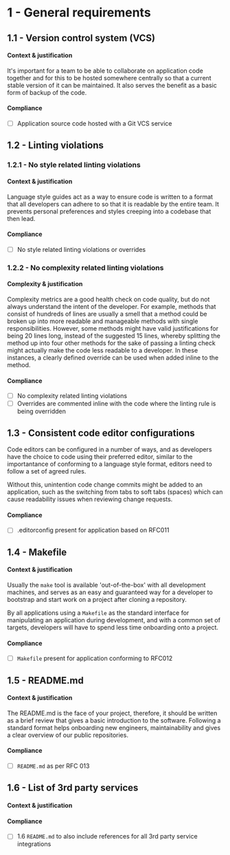 # 1 - General requirements

## 1.1 - Version control system (VCS)

#### Context & justification

It's important for a team to be able to collaborate on application code together and for this to be hosted somewhere centrally so that a current stable version of it can be maintained. It also serves the benefit as a basic form of backup of the code.

#### Compliance

* [ ] Application source code hosted with a Git VCS service

## 1.2 - Linting violations

### 1.2.1 - No style related linting violations

#### Context & justification

Language style guides act as a way to ensure code is written to a format that all developers can adhere to so that it is readable by the entire team. It prevents personal preferences and styles creeping into a codebase that then lead.

#### Compliance

* [ ] No style related linting violations or overrides

### 1.2.2 - No complexity related linting violations

#### Complexity & justification

Complexity metrics are a good health check on code quality, but do not always understand the intent of the developer. For example, methods that consist of hundreds of lines are usually a smell that a method could be broken up into more readable and manageable methods with single responsibilities. However, some methods might have valid justifications for being 20 lines long, instead of the suggested 15 lines, whereby splitting the method up into four other methods for the sake of passing a linting check might actually make the code less readable to a developer. In these instances, a clearly defined override can be used when added inline to the method.

#### Compliance

* [ ] No complexity related linting violations
* [ ] Overrides are commented inline with the code where the linting rule is being overridden

## 1.3 - Consistent code editor configurations

Code editors can be configured in a number of ways, and as developers have the choice to code using their preferred editor, similar to the importantance of conforming to a language style format, editors need to follow a set of agreed rules.

Without this, unintention code change commits might be added to an application, such as the switching from tabs to soft tabs (spaces) which can cause readability issues when reviewing change requests.

#### Compliance

* [ ] .editorconfig present for application based on RFC011

## 1.4 - Makefile

#### Context & justification

Usually the `make` tool is available 'out-of-the-box' with all development machines, and serves as an easy and guaranteed way for a developer to bootstrap and start work on a project after cloning a repository.

By all applications using a `Makefile` as the standard interface for manipulating an application during development, and with a common set of targets, developers will have to spend less time onboarding onto a project.

#### Compliance

* [ ] `Makefile` present for application conforming to RFC012

## 1.5 - README.md

#### Context & justification

The README.md is the face of your project, therefore, it should be written as a brief review that gives a basic introduction to the software. Following a standard format helps onboarding new engineers, maintainability and gives a clear overview of our public repositories. 

#### Compliance
* [ ] `README.md` as per RFC 013

## 1.6 - List of 3rd party services

#### Context & justification


#### Compliance
* [ ] 1.6 `README.md` to also include references for all 3rd party service integrations